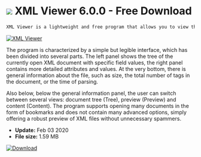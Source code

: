 # ![](https://cdn.softexe.net/static/icon/e/xml-viewer-9335.png) XML Viewer 6.0.0 - Free Download

```sh
XML Viewer is a lightweight and free program that allows you to view the contents of XML files. It does not require installation, only unpacking from the ZIP archive, and thus does not leave unnecessary traces in the system registry and can easily be moved between computers.
```
[![XML Viewer](https://gallery.dpcdn.pl/imgc/Tools/59279/g_-_420x350_1.5_-_x20150605163003_0.png)](https://softexe.net/win/development-it/editors/xml-viewer:acce.html)

The program is characterized by a simple but legible interface, which has been divided into several parts. The left panel shows the tree of the currently open XML document with specific field values, the right panel contains more detailed attributes and values. At the very bottom, there is general information about the file, such as size, the total number of tags in the document, or the time of parsing.
 
 Also below, below the general information panel, the user can switch between several views: document tree (Tree), preview (Preview) and content (Content). The program supports opening many documents in the form of bookmarks and does not contain many advanced options, simply offering a robust preview of XML files without unnecessary spammers.


- **Update:** Feb 03 2020
- **File size:** 1.59 MB

[![Download](https://cdn.softexe.net/static/img/download.png)](https://softexe.net/win/development-it/editors/xml-viewer:acce.html)

